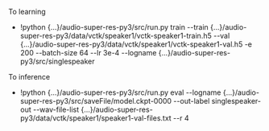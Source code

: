 To learning
* !python {...}/audio-super-res-py3/src/run.py train --train {...}/audio-super-res-py3/data/vctk/speaker1/vctk-speaker1-train.h5 --val {...}/audio-super-res-py3/data/vctk/speaker1/vctk-speaker1-val.h5 -e 200 --batch-size 64 --lr 3e-4 --logname {...}/audio-super-res-py3/src/singlespeaker

To inference
* !python {...}/audio-super-res-py3/src/run.py eval --logname {...}/audio-super-res-py3/src/saveFile/model.ckpt-0000 --out-label singlespeaker-out --wav-file-list {...}/audio-super-res-py3/data/vctk/speaker1/speaker1-val-files.txt --r 4
